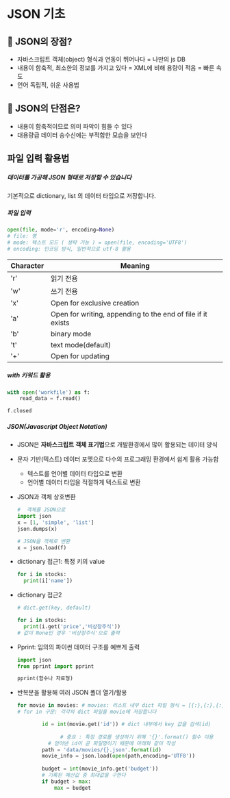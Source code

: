 # JSON 기초

## 🐳 JSON의 장점?

* 자바스크립트 객체(object) 형식과 연동이 뛰어나다 = 나만의 js DB
* 내용이 함축적, 최소한의 정보를 가지고 있다 = XML에 비해 용량이 적음 = 빠른 속도
* 언어 독립적, 쉬운 사용법

## 🐌 JSON의 단점은?

* 내용이 함축적이므로 의미 파악이 힘들 수 있다
* 대용량급 데이터 송수신에는 부적합한 모습을 보인다



## 파일 입력 활용법

##### 데이터를 가공해 JSON 형태로 저장할 수 있습니다

기본적으로 dictionary, list 의 데이터 타입으로 저장합니다.

##### 파일 입력

```python
open(file, mode='r', encoding=None)
# file: 명
# mode: 텍스트 모드 ( 생략 가능 ) = open(file, encoding='UTF8')
# encoding: 인코딩 방식, 일반적으로 utf-8 활용
```

| Character | Meaning                                                     |
| --------- | ----------------------------------------------------------- |
| 'r'       | 읽기 전용                                                   |
| 'w'       | 쓰기 전용                                                   |
| 'x'       | Open for exclusive creation                                 |
| 'a'       | Open for writing, appending to the end of file if it exists |
| 'b'       | binary mode                                                 |
| 't'       | text mode(default)                                          |
| '+'       | Open for updating                                           |



##### with 키워드 활용

```python
with open('workfile') as f:
	read_data = f.read()

f.closed
```



##### JSON(Javascript Object Notation)

* JSON은 **자바스크립트 객체 표기법**으로 개발환경에서 많이 활용되는 데이터 양식

* 문자 기반(텍스트) 데이터 포멧으로 다수의 프로그래밍 환경에서 쉽게 활용 가능함

  * 텍스트를 언어별 데이터 타입으로 변환
  * 언어별 데이터 타입을 적절하게 텍스트로 변환

* JSON과 객체 상호변환

  ```python
  #  객체를 JSON으로
  import json
  x = [1, 'simple', 'list']
  json.dumps(x)
  ```

  ```python
  # JSON을 객체로 변환
  x = json.load(f)
  ```

* dictionary 접근1: 특정 키의 value

  ```python
  for i in stocks:
  	print(i['name'])
  ```

* dictionary 접근2

  ```python
  # dict.get(key, default)
  
  for i in stocks:
  	print(i.get('price','비상장주식'))
  # 값이 None인 경우 '비상장주식'으로 출력
  ```

* Pprint: 임의의 파이썬 데이터 구조를 예쁘게 출력

  ```python
  import json
  from pprint import pprint
  
  pprint(함수나 자료형)
  ```

* 반복문을 활용해 여러 JSON 폴더 열기/활용

  ```python
  for movie in movies: # movies: 리스트 내부 dict 파일 형식 = [{:},{:},{:}]
  # for in 구문: 각각의 dict 파일을 movie에 저장합니다
  
          id = int(movie.get('id')) # dict 내부에서 key 값을 검색(id)
    
    			# 중요 : 특정 경로를 생성하기 위해 '{}'.format() 함수 이용
      		# 얻어낸 id이 곧 파일명이기 때문에 아래와 같이 작성
          path = 'data/movies/{}.json'.format(id)
          movie_info = json.load(open(path,encoding='UTF8'))
          
          budget = int(movie_info.get('budget'))
          # 기록된 예산값 중 최대값을 구한다
          if budget > max:
              max = budget
  ```
